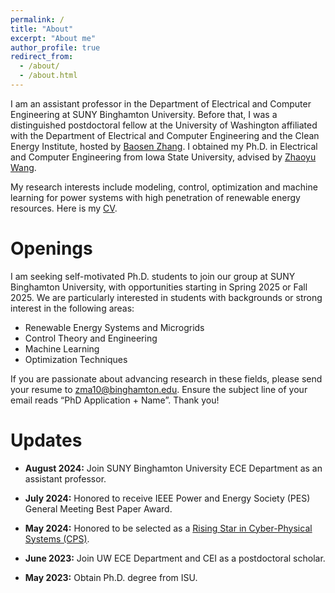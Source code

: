 ```yaml
---
permalink: /
title: "About"
excerpt: "About me"
author_profile: true
redirect_from: 
  - /about/
  - /about.html
---
```



I am an assistant professor in the Department of Electrical and Computer Engineering at SUNY Binghamton University. Before that, I was a distinguished postdoctoral fellow at the University of Washington affiliated with the Department of Electrical and Computer Engineering and the Clean Energy Institute, hosted by [Baosen Zhang](https://zhangbaosen.github.io/). I obtained my Ph.D. in Electrical and Computer Engineering from Iowa State University, advised by [Zhaoyu Wang](https://wzy.ece.iastate.edu/).

My research interests include modeling, control, optimization and machine learning for power systems with high penetration of renewable energy resources. Here is my [CV](https://zixiaoma1991.github.io/files/CV.pdf).

Openings
===

I am seeking self-motivated Ph.D. students to join our group at SUNY Binghamton University, with opportunities starting in Spring 2025 or Fall 2025. We are particularly interested in students with backgrounds or strong interest in the following areas:

- Renewable Energy Systems and Microgrids
- Control Theory and Engineering
- Machine Learning
- Optimization Techniques
  
If you are passionate about advancing research in these fields, please send your resume to zma10@binghamton.edu. Ensure the subject line of your email reads “PhD Application + Name”. Thank you!

Updates
===
- **August 2024:** Join SUNY Binghamton University ECE Department as an assistant professor.
  
- **July 2024:** Honored to receive IEEE Power and Energy Society (PES) General Meeting Best Paper Award.

- **May 2024:** Honored to be selected as a [Rising Star in Cyber-Physical Systems (CPS)](https://risingstars.linklab.virginia.edu/2024/).

- **June 2023:** Join UW ECE Department and CEI as a postdoctoral scholar.

- **May 2023:** Obtain Ph.D. degree from ISU.
